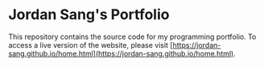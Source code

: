 # Jordan Sang's Portfolio

This repository contains the source code for my programming portfolio. To access a live version of the website, please visit [https://jordan-sang.github.io/home.html](https://jordan-sang.github.io/home.html).
